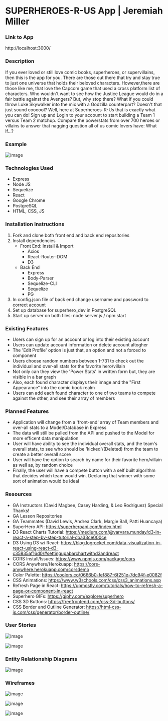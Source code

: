 # SUPERHEROES-R-US  App | Jeremiah Miller

### Link to App
http://localhost:3000/

### Description
If you ever loved or still love comic books, superheroes, or supervillains, then this is the app for you. There are those out there that try and stay true to just one universe that holds their beloved characters. However,there are those like me, that love the Capcom game that used a cross platform list of characters. Who wouldn't want to see how the Justice League would do in a fair battle against the Avengers? But, why stop there? What if you could throw Luke Skywalker into the mix with a Godzilla counterpart? Doesn't that just sound coooool? Well, here at Superheroes-R-Us that is exactly what you can do! Sign up and Login to your account to start building a Team 1 versus Team 2 matchup. Compare the powerstats from over 700 heroes or villains to answer that nagging question all of us comic lovers have: What If...?

### Example
![image](https://user-images.githubusercontent.com/83088409/125825689-395f4096-d250-4513-bd08-09c71427b8aa.png)




### Technologies Used
* Express
* Node JS
* Sequelize
* React
* Google Chrome
* PostgreSQL
* HTML, CSS, JS

### Installation Instructions
1. Fork and clone both front end and back end repositories
2. Install dependencies
    * Front End: Install & Import
        - Axios
        - React-Router-DOM
        - D3
    * Back End
        - Express
        - Body-Parser
        - Sequelize-CLI
        - Sequelize
        - PG
3. In config.json file of back end change username and password to correct account
4. Set up database for superhero_dev in PostgreSQL
5. Start up server on both files: node server.js / npm start

### Existing Features
* Users can sign up for an account or log into their existing account
* Users can update account information or delete account altogher
* The 'Edit Profile' option is just that, an option and not a forced to component
* Users choose random numbers between 1-731 to check out the individual and over-all stats for the favorite hero/villain
* Not only can they view the 'Power Stats' in written form but, they are visible in a bar graph
* Also, each found character displays their image and the "First Appearance" into the comic book realm
* Users can add each found character to one of two teams to compete against the other, and see their array of members

### Planned Features
* Application will change from a 'front-end' array of Team members and over-all stats to a Model/Database in Express
* The data will still be pulled from the API and pushed to the Model for more efficent data manipulation
* User will have ability to see the individual overall stats, and the team's overall stats, to see who should be 'kicked'/(Deleted) from the team to create a better overall score
* User will have the option to search by name for their favorite hero/villain as well as, by random choice
* Finally, the user will have a compete button with a self built algorithm that decides which team would win. Declaring that winner with some sort of animation would be ideal

### Resources
* GA Instructors (David Magbee, Casey Harding, & Leo Rodriguez) Special Thanks!
* GA Lesson Repositories
* GA Teammates (David Lewis, Andrea Clark, Margie Ball, Patti Huancaya)
* SuperHero API: https://superheroapi.com/index.html
* D3 React Charts Tutorial: https://medium.com/@varvara.munday/d3-in-react-a-step-by-step-tutorial-cba33ce000ce
* D3 Using D3 w/ React: https://blog.logrocket.com/data-visualization-in-react-using-react-d3-c35835af16d0/#settingupabarchartwithd3andreact
* CORS Install/Issues: https://www.npmjs.com/package/cors
* CORS Anywhere/Herokuapp: https://cors-anywhere.herokuapp.com/corsdemo
* Color Palette: https://coolors.co/0666b0-fef887-6f251e-7dc94f-e0082f
* CSS Animations: https://www.w3schools.com/css/css3_animations.asp 
* Refresh Page in React: https://upmostly.com/tutorials/how-to-refresh-a-page-or-component-in-react
* Superhero GIFs: https://giphy.com/explore/superhero
* CSS 3D Buttons: https://freefrontend.com/css-3d-buttons/
* CSS Border and Outline Generator: https://html-css-js.com/css/generator/border-outline/

### User Stories
![image](https://user-images.githubusercontent.com/83088409/125844275-2008bd83-05f4-4535-8691-58da82ad8283.png)

![image](https://user-images.githubusercontent.com/83088409/125844342-5858c90b-0a1f-4f4a-86aa-c21ffdf2043d.png)


### Entity Relationship Diagrams
![image](https://user-images.githubusercontent.com/83088409/125844439-ff05559b-2508-42f3-9eee-19069678b89b.png)


### Wireframes 
![image](https://user-images.githubusercontent.com/83088409/125844571-f6ab376e-ed27-454d-98e2-56ae443ebd44.png)

![image](https://user-images.githubusercontent.com/83088409/125851296-6a2a074a-36ce-48ae-877c-b3ddfbbe2326.png)

![image](https://user-images.githubusercontent.com/83088409/125851376-f1c849d8-27e8-4c7f-8e78-4edb71542c1b.png)



